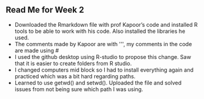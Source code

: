 ## Read Me for Week 2
- Downloaded the Rmarkdown file with prof Kapoor’s code and installed  R tools to be able to work with his code. Also installed the libraries he used.
- The comments made by Kapoor are with ''', my comments in the code are made using #
- I used the github desktop using R-studio to propose this change. Saw that it is easier to create folders from R studio.
- I changed computers mid block so I had to install everything again and practiced which was a bit hard regarding paths. 
- Learned to use getwd() and setwd(). Uploaded the file and solved issues from not being sure which path I was using. 


